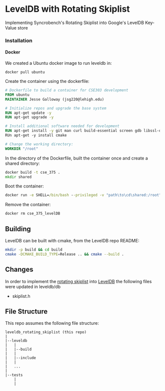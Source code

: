 # LevelDB with Rotating Skiplist
Implementing Syncrobench's Rotating Skiplist into Google's LevelDB Key-Value store

### Installation
#### Docker
We created a Ubuntu docker image to run leveldb in:
```
docker pull ubuntu
```
Create the container using the dockerfile:
```dockerfile
# Dockerfile to build a container for CSE303 development
FROM ubuntu
MAINTAINER Jesse Galloway (jsg220@lehigh.edu)

# Initialize repos and upgrade the base system
RUN apt-get update -y
RUN apt-get upgrade -y

# Install additional software needed for development
RUN apt-get install -y git man curl build-essential screen gdb libssl-dev psmisc
RUn apt-get -y install cmake

# Change the working directory:
WORKDIR "/root"
```
In the directory of the Dockerfile, built the container once and create a shared directory:
```cmd
docker build -t cse_375 .
mkdir shared
```
Boot the container:
```cmd
docker run -e SHELL=/bin/bash --privileged -v "path\to\cd\shared:/root" --name cse_375_levelDB -it cse_375
```
Remove the container:
```cmd
docker rm cse_375_levelDB
```

## Building
LevelDB can be built with cmake, from the LevelDB repo README:
```bash
mkdir -p build && cd build
cmake -DCMAKE_BUILD_TYPE=Release .. && cmake --build .
```

## Changes
In order to implement the [rotating skiplist](https://github.com/gramoli/synchrobench/tree/master/c-cpp/src/skiplists/rotating) into [LevelDB](https://github.com/google/leveldb) the following files were updated in leveldb/db
* skiplist.h

## File Structure
This repo assumes the following file structure:
```
leveldb_rotating_skiplist (this repo)
|
|--leveldb
|   |
|   |--build
|   |
|   |--include
|   |
|   ...
|
|--tests
    |
    |
```
